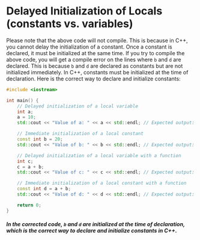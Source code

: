 # Delayed Initialization of Locals (constants vs. variables)
Please note that the above code will not compile. This is because in C++, you cannot delay the initialization of a constant. Once a constant is declared, it must be initialized at the same time. If you try to compile the above code, you will get a compile error on the lines where `b` and `d` are declared. This is because `b` and `d` are declared as constants but are not initialized immediately. In C++, constants must be initialized at the time of declaration. Here is the correct way to declare and initialize constants:

```cpp
#include <iostream>

int main() {
    // Delayed initialization of a local variable
    int a;
    a = 10;
    std::cout << "Value of a: " << a << std::endl; // Expected output: Value of a: 10

    // Immediate initialization of a local constant
    const int b = 20;
    std::cout << "Value of b: " << b << std::endl; // Expected output: Value of b: 20

    // Delayed initialization of a local variable with a function
    int c;
    c = a + b;
    std::cout << "Value of c: " << c << std::endl; // Expected output: Value of c: 30

    // Immediate initialization of a local constant with a function
    const int d = a + b;
    std::cout << "Value of d: " << d << std::endl; // Expected output: Value of d: 30

    return 0;
}
```

##### In the corrected code, `b` and `d` are initialized at the time of declaration, which is the correct way to declare and initialize constants in C++.